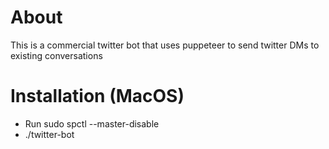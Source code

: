 # About
   This is a commercial twitter bot that uses puppeteer to send
   twitter DMs to existing conversations

# Installation (MacOS)
   - Run sudo spctl --master-disable
   - ./twitter-bot

